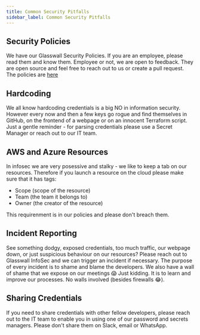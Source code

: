 ```yaml
---
title: Common Security Pitfalls
sidebar_label: Common Security Pitfalls
---
```


## Security Policies
We have our Glasswall Security Policies. If you are an employee, please read them and know them. Employee or not, we are open to feedback. They are open source and feel free to reach out to us or create a pull request. The policies are [here](https://github.com/filetrust/Glasswall-Security-Policies "Glasswall Security Policies") 

## Hardcoding
We all know hardcoding credentials is a big NO in information security. However every now and then a few keys go rogue and find themselves in GitHub, on the frontend of a webpage or on an innocent Terraform script. Just a gentle reminder - for parsing credentials please use a Secret Manager or reach out to our IT team. 

## AWS and Azure Resources
In infosec we are very posessive and stalky - we like to keep a tab on our resources. Therefore if you launch a resource on the cloud please make sure that it has tags:
- Scope (scope of the resource)
- Team (the team it belongs to)
- Owner (the creator of the resource)

This requirenment is in our policies and please don't breach them.

## Incident Reporting
See something dodgy, exposed credentials, too much traffic, our webpage down, or just suspicious behaviour on our resources? Please reach out to Glasswall InfoSec and we can trigger an incident if necessary. The purpose of every incident is to shame and blame the developers. We also have a wall of shame that we expose on our meetings :scream: Just kidding. It is to learn and improve our processes. No walls involved (besides firewalls :joy:).

## Sharing Credentials
If you need to share credentials with other fellow developers, please reach out to the IT team to enable you in using one of our password and secrets managers. Please don't share them on Slack, email or WhatsApp. 